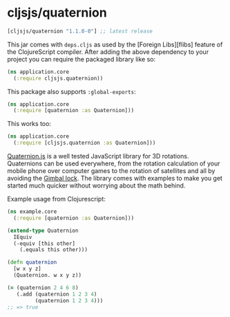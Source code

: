 # cljsjs/quaternion

[](dependency)
```clojure
[cljsjs/quaternion "1.1.0-0"] ;; latest release
```
[](/dependency)

This jar comes with `deps.cljs` as used by the [Foreign Libs][flibs] feature of
the ClojureScript compiler. After adding the above dependency to your project
you can require the packaged library like so:

```clojure
(ns application.core
  (:require cljsjs.quaternion))
```

This package also supports `:global-exports`:

```clojure
(ns application.core
  (:require [quaternion :as Quaternion]))
```

This works too:

```clojure
(ns application.core
  (:require [cljsjs.quaternion :as Quaternion]))
```

[Quaternion.js][quaternionjs] is a well tested JavaScript library for 3D
rotations. Quaternions can be used everywhere, from the rotation calculation of
your mobile phone over computer games to the rotation of satellites and all by
avoiding the [Gimbal lock][gimballock]. The library comes with examples to make
you get started much quicker without worrying about the math behind.

Example usage from Clojurescript:

```clojure
(ns example.core
  (:require [quaternion :as Quaternion]))

(extend-type Quaternion
  IEquiv
  (-equiv [this other]
    (.equals this other)))

(defn quaternion
  [w x y z]
  (Quaternion. w x y z))

(= (quaternion 2 4 6 8)
   (.add (quaternion 1 2 3 4)
         (quaternion 1 2 3 4)))
;; => true
```

[quaternionjs]: https://github.com/infusion/Quaternion.js
[gimballock]: https://en.wikipedia.org/wiki/Gimbal_lock
